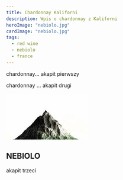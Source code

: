 ```yaml
---
title: Chardonnay Kaliforni
description: Wpis o chardonnay z Kaliforni
heroImage: "nebiolo.jpg"
cardImage: "nebiolo.jpg"
tags:
  - red wine
  - nebiolo
  - france
---
```

chardonnay... akapit pierwszy

chardonnay ... akapit drugi

![alt gora](/img/mountain.png)

## NEBIOLO

akapit trzeci